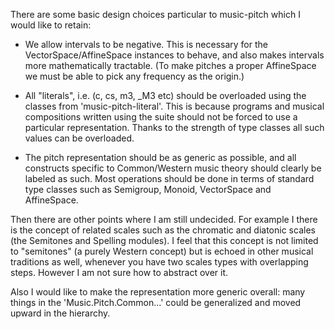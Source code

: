 

There are some basic design choices particular to music-pitch which I would like to retain:

- We allow intervals to be negative. This is necessary for the VectorSpace/AffineSpace instances to behave, and also makes intervals more mathematically tractable. (To make pitches a proper AffineSpace we must be able to pick any frequency as the origin.)

- All "literals", i.e. (c, cs, m3, _M3 etc) should be overloaded using the classes from 'music-pitch-literal'. This is because programs and musical compositions written using the suite should not be forced to use a particular representation. Thanks to the strength of type classes all such values can be overloaded.

- The pitch representation should be as generic as possible, and all constructs specific to Common/Western music theory should clearly be labeled as such. Most operations should be done in terms of standard type classes such as Semigroup, Monoid, VectorSpace and AffineSpace. 

Then there are other points where I am still undecided. For example I there is the concept of related scales such as the chromatic and diatonic scales (the Semitones and Spelling modules). I feel that this concept is not limited to "semitones" (a purely Western concept) but is echoed in other musical traditions as well, whenever you have two scales types with overlapping steps. However I am not sure how to abstract over it. 

Also I would like to make the representation more generic overall: many things in the 'Music.Pitch.Common...' could be generalized and moved upward  in the hierarchy. 
